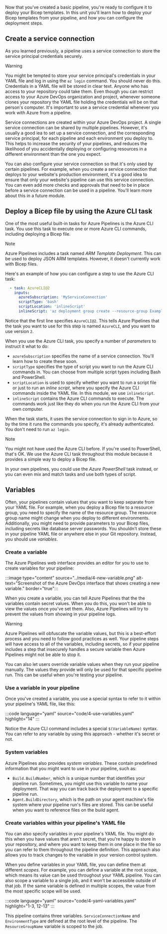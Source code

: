 Now that you've created a basic pipeline, you're ready to configure it to deploy your Bicep templates. In this unit you'll learn how to deploy your Bicep templates from your pipeline, and how you can configure the deployment steps.

## Create a service connection

As you learned previously, a pipeline uses a service connection to store the service principal credentials securely. 

> [!WARNING]
> You might be tempted to store your service principal's credentials in your YAML file and log in using the `az login` command. You should never do this. Credentials in a YAML file will be stored in clear text. Anyone who has access to your repository could take them. Even though you can restrict access to your Azure DevOps organization and project, whenever someone clones your repository the YAML file holding the credentials will be on that person's computer. It's important to use a service credential whenever you work with Azure from a pipeline.

Service connections are created within your Azure DevOps project. A single service connection can be shared by multiple pipelines. However, it's usually a good iea to set up a service connection, and the corresponding service principal, for each pipeline and each environment you deploy to. This helps to increase the security of your pipelines, and reduces the likelihood of you accidentally deploying or configuring resources in a different environment than the one you expect.

You can also configure your service connection so that it's only used by certain pipelines. For example, when you create a service connection that deploys to your website's production environment, it's a good idea to ensure that only your website's pipeline can use this service connection. You can even add more checks and approvals that need to be in place before a service connection can be used in a pipeline. You'll learn more about this in a future module.

## Deploy a Bicep file by using the Azure CLI task

One of the most useful built-in tasks for Azure Pipelines is the Azure CLI task. You use this task to execute one or more Azure CLI commands, including deploying a Bicep file.

> [!NOTE] 
> Azure Pipelines includes a task named _ARM Template Deployment_. This can be used to deploy JSON ARM templates. However, it doesn't currently work with Bicep files.

Here's an example of how you can configure a step to use the Azure CLI task:

```YAML
  - task: AzureCLI@2
    inputs:
      azureSubscription: 'MyServiceConnection'
      scriptType: 'bash'
      scriptLocation: 'inlineScript'
      inlineScript: 'az deployment group create --resource-group Example --template-file deploy/main.bicep'
```

Notice that the first line specifies `AzureCLI@2`. This tells Azure Pipelines that the task you want to use for this step is named `AzureCLI`, and you want to use version `2`.

When you use the Azure CLI task, you specify a number of _parameters_ to instruct it what to do:

- `azureSubscription` specifies the name of a service connection. You'll learn how to create these soon.
- `scriptType` specifies the type of script you want to run the Azure CLI commands in. You can choose from multiple script types including Bash and PowerShell.
- `scriptLocation` is used to specify whether you want to run a script file or just to run an _inline script_, where you specify the Azure CLI commands inside the YAML file. In this module, we use `inlineScript`.
- `inlineScript` contains the Azure CLI commands to execute. The commands work just like they do when you run the Azure CLI from your own computer.

When the task starts, it uses the service connection to sign in to Azure, so by the time it runs the commands you specify, it's already authenticated. You don't need to run `az login`.

> [!NOTE]
> You might not have used the Azure CLI before. If you're used to PowerShell, that's OK. We use the Azure CLI task throughout this module because it provides a simple way to deploy a Bicep file.
> 
> In your own pipelines, you could use the _Azure PowerShell_ task instead, or you can even mix and match tasks and use both types of script.

## Variables

Often, your pipelines contain values that you want to keep separate from your YAML file. For example, when you deploy a Bicep file to a resource group, you need to specify the name of the resource group. The resource group name might change when you deploy to different environments. Additionally, you might need to provide parameters to your Bicep files, including secrets like database server passwords. You shouldn't store these in your pipeline YAML file or anywhere else in your Git repository. Instead, you should use _variables_.

### Create a variable

The Azure Pipelines web interface provides an editor for you to use to create variables for your pipeline:

:::image type="content" source="../media/4-new-variable.png" alt-text="Screenshot of the Azure DevOps interface that shows creating a new variable." border="true":::

When you create a variable, you can tell Azure Pipelines that the the variables contain secret values. When you do this, you won't be able to view the values once you've set them. Also, Azure Pipelines will try to prevent the values from showing in your pipeline logs.

> [!WARNING]
> Azure Pipelines will obfuscate the variable values, but this is a best-effort process and you need to follow good practices as well. Your pipeline steps will have access to all of the variables, including secrets, so if your pipeline includes a step that insecurely handles a secure variable then Azure Pipelines might not be able to stop it.

You can also let users override variable values when they run your pipeline manually. The values they provide will only be used for that specific pipeline run. This can be useful when you're testing your pipeline.

### Use a variable in your pipeline

Once you've created a variable, you use a special syntax to refer to it within your pipeline's YAML file, like this:

:::code language="yaml" source="code/4-use-variables.yaml" highlight="14" :::

Notice the Azure CLI command includes a special `$(VariableName)` syntax. You can refer to any variable by using this approach - whether it's secret or not.

### System variables

Azure Pipelines also provides _system variables_. These contain predefined information that you might want to use in your pipeline, such as:

- `Build.BuildNumber`, which is a unique number that identifies your pipeline run. Sometimes, you might use this variable to name your deployment. That way you can track back the deployment to a specific pipeline run.
- `Agent.BuildDirectory`, which is the path on your agent machine's file system where your pipeline run's files are stored. This can be useful when you want to reference files on the build agent. 

### Create variables within your pipeline's YAML file

You can also specify variables in your pipeline's YAML file. You might do this when you have values that aren't secret, that you're happy to store in your repository, and where you want to keep them in one place in the file so you can refer to them throughout the pipeline definition. This approach also allows you to track changes to the variable in your version control system.

When you define variables in your YAML file, you can define them at different _scopes_. For example, you can define a variable at the root scope, which means its value can be used throughout your YAML pipeline. You can also scope a variable to a single job, and it won't be accessible outside of that job. If the same variable is defined in multiple scopes, the value from the most specific scope will be used.

:::code language="yaml" source="code/4-yaml-variables.yaml" highlight="1-3, 12-13" :::

This pipeline contains three variables. `ServiceConnectionName` and `EnvironmentType` are defined at the root level of the pipeline. The `ResourceGroupName` variable is scoped to the job.
